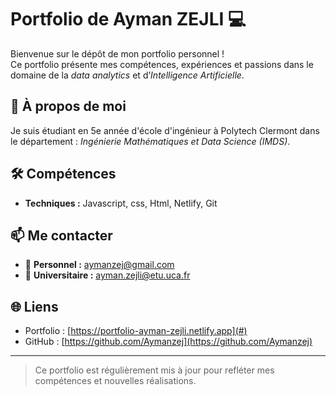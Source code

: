 # Portfolio de Ayman ZEJLI 💻

Bienvenue sur le dépôt de mon portfolio personnel !  
Ce portfolio présente mes compétences, expériences et passions dans le domaine de la *data analytics* et d’*Intelligence Artificielle*.

## 🧠 À propos de moi

Je suis étudiant en 5e année d'école d'ingénieur à Polytech Clermont dans le département : *Ingénierie Mathématiques et Data Science (IMDS)*.

## 🛠️ Compétences
- **Techniques :** Javascript, css, Html, Netlify, Git 



## 📫 Me contacter
- 📧 **Personnel :** aymanzej@gmail.com  
- 📧 **Universitaire :** ayman.zejli@etu.uca.fr  


## 🌐 Liens
- Portfolio : [https://portfolio-ayman-zejli.netlify.app](#)  
- GitHub : [https://github.com/Aymanzej](https://github.com/Aymanzej)  

---

> Ce portfolio est régulièrement mis à jour pour refléter mes compétences et nouvelles réalisations.

